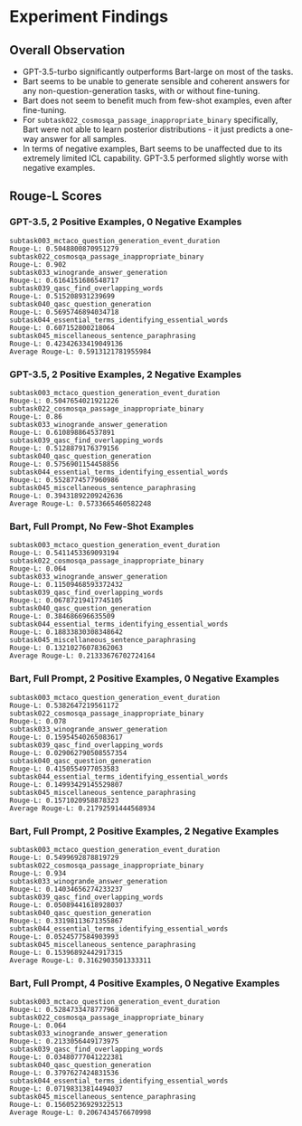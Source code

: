# Experiment Findings

## Overall Observation
- GPT-3.5-turbo significantly outperforms Bart-large on most of the tasks.
- Bart seems to be unable to generate sensible and coherent answers for any non-question-generation tasks, with or without fine-tuning.
- Bart does not seem to benefit much from few-shot examples, even after fine-tuning.
- For `subtask022_cosmosqa_passage_inappropriate_binary` specifically, Bart were not able to learn posterior distributions - it just predicts a one-way answer for all samples.
- In terms of negative examples, Bart seems to be unaffected due to its extremely limited ICL capability. GPT-3.5 performed slightly worse with negative examples.

## Rouge-L Scores
### GPT-3.5, 2 Positive Examples, 0 Negative Examples
```
subtask003_mctaco_question_generation_event_duration
Rouge-L: 0.5048800870951279
subtask022_cosmosqa_passage_inappropriate_binary
Rouge-L: 0.902
subtask033_winogrande_answer_generation
Rouge-L: 0.6164151686548717
subtask039_qasc_find_overlapping_words
Rouge-L: 0.515208931239699
subtask040_qasc_question_generation
Rouge-L: 0.5695746894034718
subtask044_essential_terms_identifying_essential_words
Rouge-L: 0.607152800218064
subtask045_miscellaneous_sentence_paraphrasing
Rouge-L: 0.42342633419049136
Average Rouge-L: 0.5913121781955984
```
### GPT-3.5, 2 Positive Examples, 2 Negative Examples
```
subtask003_mctaco_question_generation_event_duration
Rouge-L: 0.5047654021921226
subtask022_cosmosqa_passage_inappropriate_binary
Rouge-L: 0.86
subtask033_winogrande_answer_generation
Rouge-L: 0.610898864537891
subtask039_qasc_find_overlapping_words
Rouge-L: 0.5128879176379156
subtask040_qasc_question_generation
Rouge-L: 0.5756901154458856
subtask044_essential_terms_identifying_essential_words
Rouge-L: 0.5528774577960986
subtask045_miscellaneous_sentence_paraphrasing
Rouge-L: 0.39431892209242636
Average Rouge-L: 0.5733665460582248
```
### Bart, Full Prompt, No Few-Shot Examples
```
subtask003_mctaco_question_generation_event_duration
Rouge-L: 0.5411453369093194
subtask022_cosmosqa_passage_inappropriate_binary
Rouge-L: 0.064
subtask033_winogrande_answer_generation
Rouge-L: 0.11509468593372432
subtask039_qasc_find_overlapping_words
Rouge-L: 0.06787219417745105
subtask040_qasc_question_generation
Rouge-L: 0.384686696635509
subtask044_essential_terms_identifying_essential_words
Rouge-L: 0.18833830308348642
subtask045_miscellaneous_sentence_paraphrasing
Rouge-L: 0.13210276078362063
Average Rouge-L: 0.21333676702724164
```
### Bart, Full Prompt, 2 Positive Examples, 0 Negative Examples
```
subtask003_mctaco_question_generation_event_duration
Rouge-L: 0.5382647219561172
subtask022_cosmosqa_passage_inappropriate_binary
Rouge-L: 0.078
subtask033_winogrande_answer_generation
Rouge-L: 0.15954540265083617
subtask039_qasc_find_overlapping_words
Rouge-L: 0.029062790508557354
subtask040_qasc_question_generation
Rouge-L: 0.4150554977053583
subtask044_essential_terms_identifying_essential_words
Rouge-L: 0.14993429145529807
subtask045_miscellaneous_sentence_paraphrasing
Rouge-L: 0.1571020958878323
Average Rouge-L: 0.21792591444568934
```
### Bart, Full Prompt, 2 Positive Examples, 2 Negative Examples
```
subtask003_mctaco_question_generation_event_duration
Rouge-L: 0.5499692878819729
subtask022_cosmosqa_passage_inappropriate_binary
Rouge-L: 0.934
subtask033_winogrande_answer_generation
Rouge-L: 0.14034656274233237
subtask039_qasc_find_overlapping_words
Rouge-L: 0.05089441618928037
subtask040_qasc_question_generation
Rouge-L: 0.33198113671355867
subtask044_essential_terms_identifying_essential_words
Rouge-L: 0.0524577584903993
subtask045_miscellaneous_sentence_paraphrasing
Rouge-L: 0.15396892442917315
Average Rouge-L: 0.3162903501333311
```
### Bart, Full Prompt, 4 Positive Examples, 0 Negative Examples
```
subtask003_mctaco_question_generation_event_duration
Rouge-L: 0.5284733478777968
subtask022_cosmosqa_passage_inappropriate_binary
Rouge-L: 0.064
subtask033_winogrande_answer_generation
Rouge-L: 0.2133056449173975
subtask039_qasc_find_overlapping_words
Rouge-L: 0.03480777041222381
subtask040_qasc_question_generation
Rouge-L: 0.3797627424831536
subtask044_essential_terms_identifying_essential_words
Rouge-L: 0.07198313814494037
subtask045_miscellaneous_sentence_paraphrasing
Rouge-L: 0.15605236929322513
Average Rouge-L: 0.2067434576670998
```